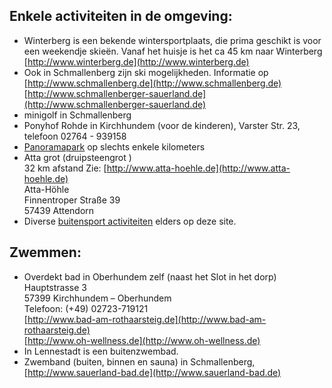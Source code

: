 
## Enkele activiteiten in de omgeving:

* Winterberg is een bekende wintersportplaats, die prima geschikt is voor een weekendje skieën. Vanaf het huisje is het ca 45 km naar Winterberg  
[http://www.winterberg.de](http://www.winterberg.de)
* Ook in Schmallenberg zijn ski mogelijkheden. Informatie op  
[http://www.schmallenberg.de](http://www.schmallenberg.de)  
[http://www.schmallenberger-sauerland.de](http://www.schmallenberger-sauerland.de)
* minigolf in Schmallenberg
* Ponyhof Rohde in Kirchhundem (voor de kinderen), Varster Str. 23, telefoon 02764 - 939158
* [Panoramapark](#/content/Omgeving/Panoramapark) op slechts enkele kilometers
* Atta grot   (druipsteengrot )  
32 km afstand   Zie: [http://www.atta-hoehle.de](http://www.atta-hoehle.de)  
Atta-Höhle  
Finnentroper Straße 39  
57439 Attendorn
* Diverse [buitensport activiteiten](#/content/Buitensport/Wandelen) elders op deze site.


## Zwemmen:

* Overdekt bad in Oberhundem zelf (naast het Slot in het dorp)  
Hauptstrasse 3  
57399 Kirchhundem – Oberhundem  
Telefoon: (+49) 02723-719121  
[http://www.bad-am-rothaarsteig.de](http://www.bad-am-rothaarsteig.de)  
[http://www.oh-wellness.de](http://www.oh-wellness.de)
* In Lennestadt is een buitenzwembad.
* Zwemband (buiten, binnen en sauna) in Schmallenberg, [http://www.sauerland-bad.de](http://www.sauerland-bad.de)

